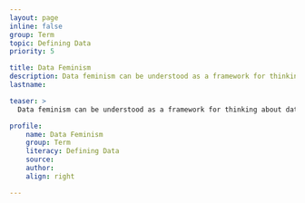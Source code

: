 ```yaml
---
layout: page
inline: false
group: Term
topic: Defining Data
priority: 5

title: Data Feminism
description: Data feminism can be understood as a framework for thinking about data and its relation to power through the lens of intersectional feminism as well as working toward just data practices.
lastname: 

teaser: >
  Data feminism can be understood as a framework for thinking about data and its relation to power through the lens of intersectional feminism as well as working toward just data practices.

profile:
    name: Data Feminism
    group: Term
    literacy: Defining Data
    source: 
    author: 
    align: right

---
```

